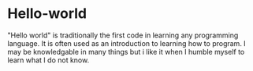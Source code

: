 # Hello-world
"Hello world" is traditionally the first code in learning any programming language. It is often used as an introduction to learning how to program.
I may be knowledgable in many things but i like it when I humble myself to learn what I do not know.
